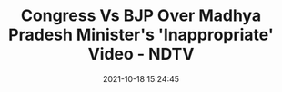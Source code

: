 ---
"title": "Congress Vs BJP Over Madhya Pradesh Minister's 'Inappropriate' Video - NDTV"
"date": "2021-10-18 15:24:45"
"feed_name": "GOOGLENEWSMINING"
"feed_website": "https://news.google.com/search?q=mining%2Bincident&hl=en-US&gl=US&ceid=US:en"
"feed_rss": "https://news.google.com/rss/search?q=mining%2Bincident&hl=en-US&gl=US&ceid=US:en"
"link": "https://www.ndtv.com/india-news/mp-cong-seeks-action-after-video-shows-minister-removing-spectacles-stuck-in-hair-of-bjps-woman-nominee-2579663"
"source": "{'href': 'https://www.ndtv.com', 'title': 'NDTV'}"
"file": "_posts/2021-1-1-b619f2b9886a2561a0f2fac3030067450b6b23c9.md"
"accident": "0"
"drilling": "1"
"represented_by": "0"
"dead": "0"
"injured": "0"
"arrested": "0"
"place": "unknown place"
"where": "unknown site"
"causes": "unknown"
"place_uri": "unknown place"
---